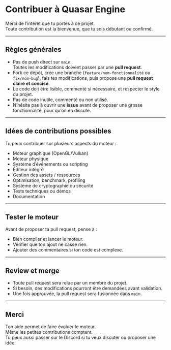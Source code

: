 # Contribuer à Quasar Engine

Merci de l’intérêt que tu portes à ce projet.  
Toute contribution est la bienvenue, que tu sois débutant ou confirmé.

---

## Règles générales

- Pas de push direct sur `main`.  
  Toutes les modifications doivent passer par une **pull request**.
- Fork ce dépôt, crée une branche (`feature/nom-fonctionnalité` ou `fix/nom-bug`), fais tes modifications, puis propose une **pull request claire et concise**.
- Le code doit être lisible, commenté si nécessaire, et respecter le style du projet.
- Pas de code inutile, commenté ou non utilisé.
- N’hésite pas à ouvrir une **issue** avant de proposer une grosse fonctionnalité, pour qu’on en discute.

---

## Idées de contributions possibles

Tu peux contribuer sur plusieurs aspects du moteur :

- Moteur graphique (OpenGL/Vulkan)
- Moteur physique
- Système d’événements ou scripting
- Éditeur intégré
- Gestion des assets / ressources
- Optimisation, benchmark, profiling
- Système de cryptographie ou sécurité
- Tests techniques ou démos
- Documentation

---

## Tester le moteur

Avant de proposer ta pull request, pense à :
- Bien compiler et lancer le moteur.
- Vérifier que ton ajout ne casse rien.
- Ajouter des commentaires si ton code est complexe.

---

## Review et merge

- Toute pull request sera relue par un membre du projet.
- Si besoin, des modifications pourront être demandées avant validation.
- Une fois approuvée, la pull request sera fusionnée dans `main`.

---

## Merci

Ton aide permet de faire évoluer le moteur.  
Même les petites contributions comptent.  
Tu peux aussi passer sur le Discord si tu veux discuter ou proposer une idée.
